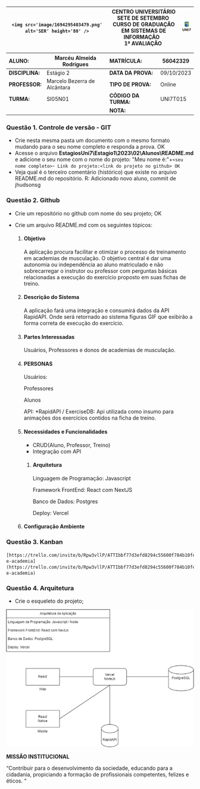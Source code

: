 | `<img src='image/1694295403479.png' alt='SER' height='80' />` | **CENTRO UNIVERSITÁRIO SETE DE SETEMBRO**  <br />CURSO DE GRADUAÇÃO EM SISTEMAS DE INFORMAÇÃO   <br />1ª AVALIAÇÃO  | ![1694295411069](image/1694295411069.png) |
| --------------------------------------------------------------- | ------------------------------------------------------------------------------------------------------------------------------------- | --------------------------------------- |

| **ALUNO:**      | Marcéu Almeida Rodrigues     | **MATRÍCULA:**       | 56042329   |
| :-------------------- | ----------------------------- | :-------------------------- | ---------- |
| **DISCIPLINA:** | Estágio 2                    | **DATA DA PROVA:**    | 09/10/2023 |
| **PROFESSOR:**  | Marcelo Bezerra de Alcântara | **TIPO DE PROVA:**    | Online     |
| **TURMA:**      | SI05N01                       | **CÓDIGO DA TURMA:** | UNI7T015   |
|                       |                               | **NOTA:**             |            |

### **Questão 1.** Controle de versão - GIT

- Crie nesta mesma pasta um documento com o mesmo formato mudando para o seu nome completo e responda a prova. OK
- Acesse o arquivo **EstagiosUni7\Estagio1\2023\02\Alunos\README.md** e adicione o seu nome com o nome do projeto: "Meu nome é:"+`<seu nome completo>`-` Link do projeto:<link do projeto no github> OK`
- Veja qual é o terceiro comentário (histórico) que existe no arquivo README.md do repositório.
  R: Adicionado novo aluno, commit de jhudsonsg

### **Questão 2.** Github

- Crie um repositório no github com nome do seu projeto; OK
- Crie um arquivo README.md com os seguintes tópicos:

  1. #### Objetivo

     A aplicação procura facilitar e otimizar o processo de treinamento em academias de musculação. O objetivo central é dar uma autonomia ou independência ao aluno matriculado e não sobrecarregar o instrutor ou professor com perguntas básicas relacionadas a execução do exercício proposto em suas fichas de treino.
  2. #### Descrição do Sistema

     A aplicação fará uma integração e consumirá dados da API RapidAPI. Onde será retornado ao sistema figuras GIF que exibirão a forma correta de execução do exercício.
  3. #### Partes Interessadas

     Usuários, Professores e donos de academias de musculação.
  4. #### PERSONAS

     Usuários:

     Professores

     Alunos

     API:
     *RapidAPI / ExerciseDB: Api utilizada como insumo para animações dos exercícios contidos na ficha de treino.
  5. #### Necessidades e Funcionalidades


     - CRUD(Aluno, Professor, Treino)
     - Integração com API

     1. #### Arquitetura

        Linguagem de Programação: Javascript

        Framework FrontEnd: React com NextJS

        Banco de Dados: Postgres

        Deploy: Vercel
  6. #### Configuração Ambiente

### **Questão 3.** Kanban

    [https://trello.com/invite/b/Rpw3vllP/ATTIbbf77d3efd8294c55600f784b10feaeb87FF0CFD/kanban-e-academia](https://trello.com/invite/b/Rpw3vllP/ATTIbbf77d3efd8294c55600f784b10feaeb87FF0CFD/kanban-e-academia)

### **Questão 4.** Arquitetura

* Crie o esqueleto do projeto;

![Arquitetura](image/e-academia2.drawio.png)

**MISSÃO INSTITUCIONAL**

“Contribuir para o desenvolvimento da sociedade, educando para a cidadania, propiciando a formação de profissionais competentes, felizes e éticos. “
